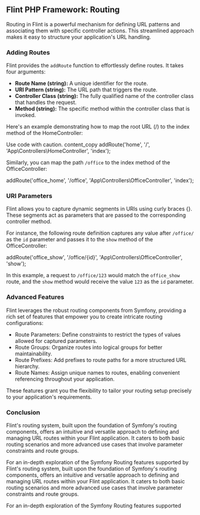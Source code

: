 ## Flint PHP Framework: Routing

Routing in Flint is a powerful mechanism for defining URL patterns and associating them with specific controller actions. This streamlined approach makes it easy to structure your application's URL handling.

### Adding Routes

Flint provides the `addRoute` function to effortlessly define routes. It takes four arguments:

* **Route Name (string):** A unique identifier for the route.
* **URI Pattern (string):** The URL path that triggers the route.
* **Controller Class (string):** The fully qualified name of the controller class that handles the request.
* **Method (string):** The specific method within the controller class that is invoked.

Here's an example demonstrating how to map the root URL (/) to the index method of the HomeController:

Use code with caution.
content_copy
addRoute('home', '/', 'App\Controllers\HomeController', 'index');


Similarly, you can map the path `/office` to the index method of the OfficeController:

addRoute('office_home', '/office', 'App\Controllers\OfficeController', 'index');


### URI Parameters

Flint allows you to capture dynamic segments in URIs using curly braces {}. These segments act as parameters that are passed to the corresponding controller method.

For instance, the following route definition captures any value after `/office/` as the `id` parameter and passes it to the `show` method of the OfficeController:

addRoute('office_show', '/office/{id}', 'App\Controllers\OfficeController', 'show');


In this example, a request to `/office/123` would match the `office_show` route, and the `show` method would receive the value `123` as the `id` parameter.

### Advanced Features

Flint leverages the robust routing components from Symfony, providing a rich set of features that empower you to create intricate routing configurations:

* Route Parameters: Define constraints to restrict the types of values allowed for captured parameters.
* Route Groups: Organize routes into logical groups for better maintainability.
* Route Prefixes: Add prefixes to route paths for a more structured URL hierarchy.
* Route Names: Assign unique names to routes, enabling convenient referencing throughout your application.

These features grant you the flexibility to tailor your routing setup precisely to your application's requirements.

### Conclusion

Flint's routing system, built upon the foundation of Symfony's routing components, offers an intuitive and versatile approach to defining and managing URL routes within your Flint application. It caters to both basic routing scenarios and more advanced use cases that involve parameter constraints and route groups.

For an in-depth exploration of the Symfony Routing features supported by
Flint's routing system, built upon the foundation of Symfony's routing components, offers an intuitive and versatile approach to defining and managing URL routes within your Flint application. It caters to both basic routing scenarios and more advanced use cases that involve parameter constraints and route groups.

For an in-depth exploration of the Symfony Routing features supported 